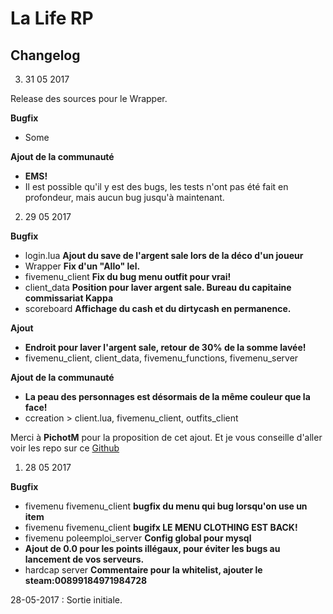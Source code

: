 # La Life RP

## Changelog

3. 31 05 2017

Release des sources pour le Wrapper.

**Bugfix**

- Some
	
**Ajout de la communauté**
- **EMS!**
- Il est possible qu'il y est des bugs, les tests n'ont pas été fait en profondeur, mais aucun bug jusqu'à maintenant. 

2. 29 05 2017

**Bugfix**

- login.lua **Ajout du save de l'argent sale lors de la déco d'un joueur**
- Wrapper	**Fix d'un "Allo" lel.**
- fivemenu_client	**Fix du bug menu outfit pour vrai!**
- client_data		**Position pour laver argent sale. Bureau du capitaine commissariat Kappa**
- scoreboard		**Affichage du cash et du dirtycash en permanence.**
	
**Ajout**
- **Endroit pour laver l'argent sale, retour de 30% de la somme lavée!**
- fivemenu_client, client_data, fivemenu_functions, fivemenu_server

**Ajout de la communauté**
- **La peau des personnages est désormais de la même couleur que la face!**
- ccreation > client.lua, fivemenu_client, outfits_client

Merci à **PichotM** pour la proposition de cet ajout.
Et je vous conseille d'aller voir les repo sur ce [Github](https://github.com/indilo53)

1. 28 05 2017

**Bugfix**

- fivemenu fivemenu_client **bugfix du menu qui bug lorsqu'on use un item**
- fivemenu fivemenu_client **bugifx LE MENU CLOTHING EST BACK!**
- fivemenu poleemploi_server      **Config global pour mysql**
- **Ajout de 0.0 pour les points illégaux, pour éviter les bugs au lancement de vos serveurs.**
- hardcap server                  **Commentaire pour la whitelist, ajouter le steam:00899184971984728**

28-05-2017 : Sortie initiale.
